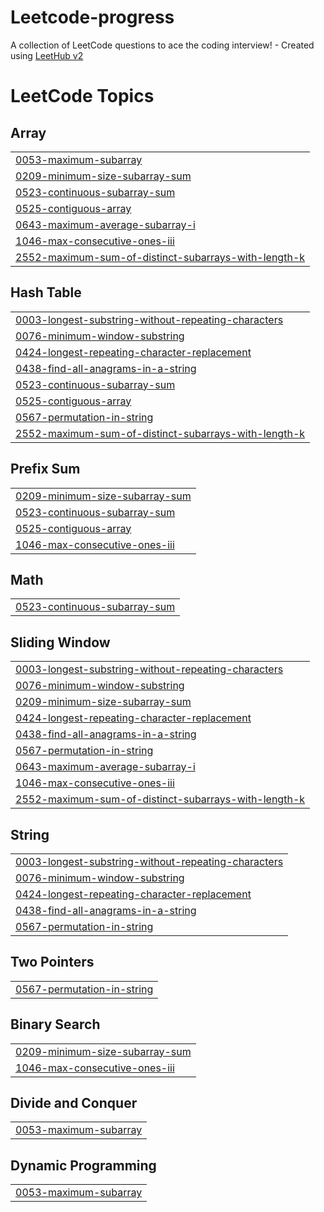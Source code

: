 # Leetcode-progress
A collection of LeetCode questions to ace the coding interview! - Created using [LeetHub v2](https://github.com/arunbhardwaj/LeetHub-2.0)

<!---LeetCode Topics Start-->
# LeetCode Topics
## Array
|  |
| ------- |
| [0053-maximum-subarray](https://github.com/azizz7/Leetcode-progress/tree/master/0053-maximum-subarray) |
| [0209-minimum-size-subarray-sum](https://github.com/azizz7/Leetcode-progress/tree/master/0209-minimum-size-subarray-sum) |
| [0523-continuous-subarray-sum](https://github.com/azizz7/Leetcode-progress/tree/master/0523-continuous-subarray-sum) |
| [0525-contiguous-array](https://github.com/azizz7/Leetcode-progress/tree/master/0525-contiguous-array) |
| [0643-maximum-average-subarray-i](https://github.com/azizz7/Leetcode-progress/tree/master/0643-maximum-average-subarray-i) |
| [1046-max-consecutive-ones-iii](https://github.com/azizz7/Leetcode-progress/tree/master/1046-max-consecutive-ones-iii) |
| [2552-maximum-sum-of-distinct-subarrays-with-length-k](https://github.com/azizz7/Leetcode-progress/tree/master/2552-maximum-sum-of-distinct-subarrays-with-length-k) |
## Hash Table
|  |
| ------- |
| [0003-longest-substring-without-repeating-characters](https://github.com/azizz7/Leetcode-progress/tree/master/0003-longest-substring-without-repeating-characters) |
| [0076-minimum-window-substring](https://github.com/azizz7/Leetcode-progress/tree/master/0076-minimum-window-substring) |
| [0424-longest-repeating-character-replacement](https://github.com/azizz7/Leetcode-progress/tree/master/0424-longest-repeating-character-replacement) |
| [0438-find-all-anagrams-in-a-string](https://github.com/azizz7/Leetcode-progress/tree/master/0438-find-all-anagrams-in-a-string) |
| [0523-continuous-subarray-sum](https://github.com/azizz7/Leetcode-progress/tree/master/0523-continuous-subarray-sum) |
| [0525-contiguous-array](https://github.com/azizz7/Leetcode-progress/tree/master/0525-contiguous-array) |
| [0567-permutation-in-string](https://github.com/azizz7/Leetcode-progress/tree/master/0567-permutation-in-string) |
| [2552-maximum-sum-of-distinct-subarrays-with-length-k](https://github.com/azizz7/Leetcode-progress/tree/master/2552-maximum-sum-of-distinct-subarrays-with-length-k) |
## Prefix Sum
|  |
| ------- |
| [0209-minimum-size-subarray-sum](https://github.com/azizz7/Leetcode-progress/tree/master/0209-minimum-size-subarray-sum) |
| [0523-continuous-subarray-sum](https://github.com/azizz7/Leetcode-progress/tree/master/0523-continuous-subarray-sum) |
| [0525-contiguous-array](https://github.com/azizz7/Leetcode-progress/tree/master/0525-contiguous-array) |
| [1046-max-consecutive-ones-iii](https://github.com/azizz7/Leetcode-progress/tree/master/1046-max-consecutive-ones-iii) |
## Math
|  |
| ------- |
| [0523-continuous-subarray-sum](https://github.com/azizz7/Leetcode-progress/tree/master/0523-continuous-subarray-sum) |
## Sliding Window
|  |
| ------- |
| [0003-longest-substring-without-repeating-characters](https://github.com/azizz7/Leetcode-progress/tree/master/0003-longest-substring-without-repeating-characters) |
| [0076-minimum-window-substring](https://github.com/azizz7/Leetcode-progress/tree/master/0076-minimum-window-substring) |
| [0209-minimum-size-subarray-sum](https://github.com/azizz7/Leetcode-progress/tree/master/0209-minimum-size-subarray-sum) |
| [0424-longest-repeating-character-replacement](https://github.com/azizz7/Leetcode-progress/tree/master/0424-longest-repeating-character-replacement) |
| [0438-find-all-anagrams-in-a-string](https://github.com/azizz7/Leetcode-progress/tree/master/0438-find-all-anagrams-in-a-string) |
| [0567-permutation-in-string](https://github.com/azizz7/Leetcode-progress/tree/master/0567-permutation-in-string) |
| [0643-maximum-average-subarray-i](https://github.com/azizz7/Leetcode-progress/tree/master/0643-maximum-average-subarray-i) |
| [1046-max-consecutive-ones-iii](https://github.com/azizz7/Leetcode-progress/tree/master/1046-max-consecutive-ones-iii) |
| [2552-maximum-sum-of-distinct-subarrays-with-length-k](https://github.com/azizz7/Leetcode-progress/tree/master/2552-maximum-sum-of-distinct-subarrays-with-length-k) |
## String
|  |
| ------- |
| [0003-longest-substring-without-repeating-characters](https://github.com/azizz7/Leetcode-progress/tree/master/0003-longest-substring-without-repeating-characters) |
| [0076-minimum-window-substring](https://github.com/azizz7/Leetcode-progress/tree/master/0076-minimum-window-substring) |
| [0424-longest-repeating-character-replacement](https://github.com/azizz7/Leetcode-progress/tree/master/0424-longest-repeating-character-replacement) |
| [0438-find-all-anagrams-in-a-string](https://github.com/azizz7/Leetcode-progress/tree/master/0438-find-all-anagrams-in-a-string) |
| [0567-permutation-in-string](https://github.com/azizz7/Leetcode-progress/tree/master/0567-permutation-in-string) |
## Two Pointers
|  |
| ------- |
| [0567-permutation-in-string](https://github.com/azizz7/Leetcode-progress/tree/master/0567-permutation-in-string) |
## Binary Search
|  |
| ------- |
| [0209-minimum-size-subarray-sum](https://github.com/azizz7/Leetcode-progress/tree/master/0209-minimum-size-subarray-sum) |
| [1046-max-consecutive-ones-iii](https://github.com/azizz7/Leetcode-progress/tree/master/1046-max-consecutive-ones-iii) |
## Divide and Conquer
|  |
| ------- |
| [0053-maximum-subarray](https://github.com/azizz7/Leetcode-progress/tree/master/0053-maximum-subarray) |
## Dynamic Programming
|  |
| ------- |
| [0053-maximum-subarray](https://github.com/azizz7/Leetcode-progress/tree/master/0053-maximum-subarray) |
<!---LeetCode Topics End-->